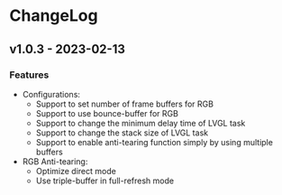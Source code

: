 # ChangeLog

## v1.0.3 - 2023-02-13

### Features

* Configurations:
    * Support to set number of frame buffers for RGB
    * Support to use bounce-buffer for RGB
    * Support to change the minimum delay time of LVGL task
    * Support to change the stack size of LVGL task
    * Support to enable anti-tearing function simply by using multiple buffers
* RGB Anti-tearing:
    * Optimize direct mode
    * Use triple-buffer in full-refresh mode
